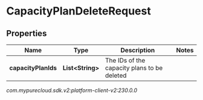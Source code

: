 # CapacityPlanDeleteRequest


## Properties

| Name | Type | Description | Notes |
| ------------ | ------------- | ------------- | ------------- |
| **capacityPlanIds** | **List&lt;String&gt;** | The IDs of the capacity plans to be deleted |  |




_com.mypurecloud.sdk.v2:platform-client-v2:230.0.0_

